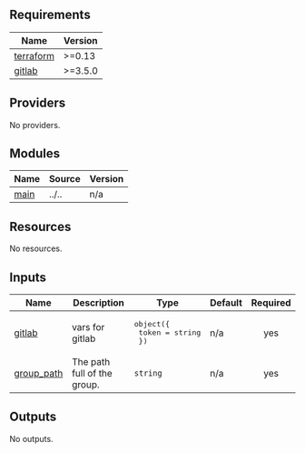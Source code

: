 <!-- BEGIN_TF_DOCS -->
## Requirements

| Name | Version |
|------|---------|
| <a name="requirement_terraform"></a> [terraform](#requirement\_terraform) | >=0.13 |
| <a name="requirement_gitlab"></a> [gitlab](#requirement\_gitlab) | >=3.5.0 |

## Providers

No providers.

## Modules

| Name | Source | Version |
|------|--------|---------|
| <a name="module_main"></a> [main](#module\_main) | ../.. | n/a |

## Resources

No resources.

## Inputs

| Name | Description | Type | Default | Required |
|------|-------------|------|---------|:--------:|
| <a name="input_gitlab"></a> [gitlab](#input\_gitlab) | vars for gitlab | <pre>object({<br>    token = string<br>  })</pre> | n/a | yes |
| <a name="input_group_path"></a> [group\_path](#input\_group\_path) | The path full of the group. | `string` | n/a | yes |

## Outputs

No outputs.
<!-- END_TF_DOCS -->
